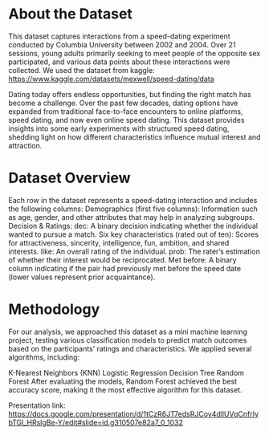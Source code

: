 # About the Dataset

This dataset captures interactions from a speed-dating experiment conducted by Columbia University between 2002 and 2004. Over 21 sessions, young adults primarily seeking to meet people of the opposite sex participated, and various data points about these interactions were collected. We used the dataset from kaggle: https://www.kaggle.com/datasets/mexwell/speed-dating/data

Dating today offers endless opportunities, but finding the right match has become a challenge. Over the past few decades, dating options have expanded from traditional face-to-face encounters to online platforms, speed dating, and now even online speed dating. This dataset provides insights into some early experiments with structured speed dating, shedding light on how different characteristics influence mutual interest and attraction.

# Dataset Overview

Each row in the dataset represents a speed-dating interaction and includes the following columns:
Demographics (first five columns): Information such as age, gender, and other attributes that may help in analyzing subgroups.
Decision & Ratings:
dec: A binary decision indicating whether the individual wanted to pursue a match.
Six key characteristics (rated out of ten): Scores for attractiveness, sincerity, intelligence, fun, ambition, and shared interests.
like: An overall rating of the individual.
prob: The rater’s estimation of whether their interest would be reciprocated.
Met before: A binary column indicating if the pair had previously met before the speed date (lower values represent prior acquaintance).

# Methodology
For our analysis, we approached this dataset as a mini machine learning project, testing various classification models to predict match outcomes based on the participants’ ratings and characteristics. We applied several algorithms, including:

K-Nearest Neighbors (KNN)
Logistic Regression
Decision Tree
Random Forest
After evaluating the models, Random Forest achieved the best accuracy score, making it the most effective algorithm for this dataset.

Presentation link: https://docs.google.com/presentation/d/1tCzR6JT7edsRJCoy4dllUVqCnfrIybTGl_HRslgBe-Y/edit#slide=id.g310507e82a7_0_1032
